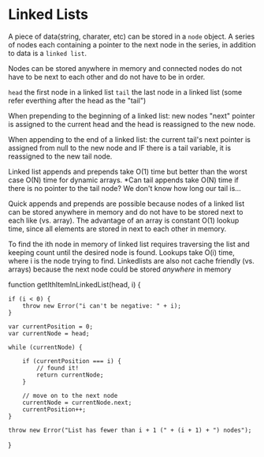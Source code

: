 # Linked Lists

A piece of data(string, charater, etc) can be stored in a `node` object. A series of nodes each containing a pointer to the next node in the series, in addition to data is a `linked list`.

Nodes can be stored anywhere in memory and connected nodes do not have to be next to each other and do not have to be in order.

`head` the first node in a linked list
`tail` the last node in a linked list (some refer everthing after the head as the "tail")

When prepending to the beginning of a linked list: new nodes "next" pointer is assigned to the current head and the head is reassigned to the new node.

When appending to the end of a linked list: the current tail's next pointer is assigned from null to the new node and IF there is a tail variable, it is reassigned to the new tail node.

Linked list appends and prepends take O(1) time but better than the worst case O(N) time for dynamic arrays.
*Can tail appends take O(N) time if there is no pointer to the tail node? We don't know how long our tail is...

Quick appends and prepends are possible because nodes of a linked list can be stored anywhere in memory and do not have to be stored next to each like (vs. array). The advantage of an array is constant O(1) lookup time, since all elements are stored in next to each other in memory.

To find the ith node in memory of linked list requires traversing the list and keeping count until the desired node is found. Lookups take O(i) time, where i is the node trying to find. Linkedlists are also not cache friendly (vs. arrays) because the next node could be stored *anywhere* in memory

function getIthItemInLinkedList(head, i) {

    if (i < 0) {
        throw new Error("i can't be negative: " + i);
    }

    var currentPosition = 0;
    var currentNode = head;

    while (currentNode) {

        if (currentPosition === i) {
            // found it!
            return currentNode;
        }

        // move on to the next node
        currentNode = currentNode.next;
        currentPosition++;
    }

    throw new Error("List has fewer than i + 1 (" + (i + 1) + ") nodes");
}
